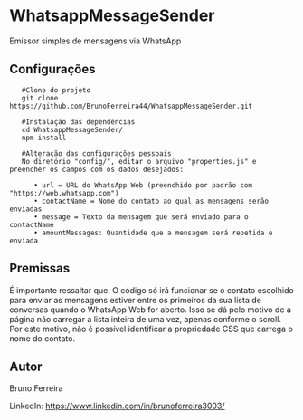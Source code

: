 # WhatsappMessageSender

Emissor simples de mensagens via WhatsApp

## Configurações

```
   #Clone do projeto
   git clone https://github.com/BrunoFerreira44/WhatsappMessageSender.git

   #Instalação das dependências
   cd WhatsappMessageSender/
   npm install

   #Alteração das configurações pessoais
   No diretório "config/", editar o arquivo "properties.js" e preencher os campos com os dados desejados:

      • url = URL do WhatsApp Web (preenchido por padrão com "https://web.whatsapp.com")
      • contactName = Nome do contato ao qual as mensagens serão enviadas
      • message = Texto da mensagem que será enviado para o contactName
      • amountMessages: Quantidade que a mensagem será repetida e enviada
```

## Premissas

É importante ressaltar que: O código só irá funcionar se o contato escolhido
para enviar as mensagens estiver entre os primeiros da sua lista de conversas
quando o WhatsApp Web for aberto. Isso se dá pelo motivo de a página não
carregar a lista inteira de uma vez, apenas conforme o scroll. Por este motivo,
não é possível identificar a propriedade CSS que carrega o nome do contato.

## Autor

Bruno Ferreira

LinkedIn: https://www.linkedin.com/in/brunoferreira3003/

